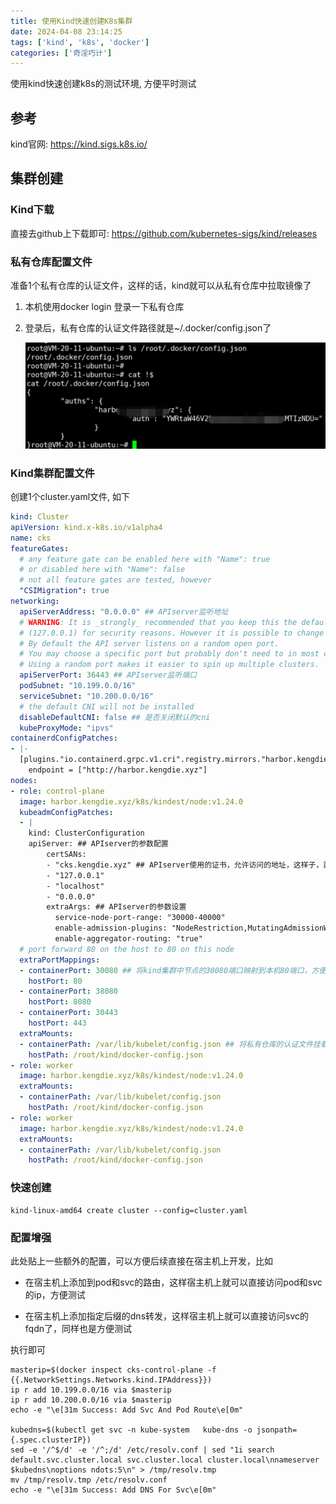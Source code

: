 ```yaml
---
title: 使用Kind快速创建K8s集群
date: 2024-04-08 23:14:25
tags: ['kind', 'k8s', 'docker']
categories: ['奇淫巧计']
---
```

使用kind快速创建k8s的测试环境, 方便平时测试

## 参考

kind官网: https://kind.sigs.k8s.io/

## 集群创建

### Kind下载

直接去github上下载即可: https://github.com/kubernetes-sigs/kind/releases

### 私有仓库配置文件

准备1个私有仓库的认证文件，这样的话，kind就可以从私有仓库中拉取镜像了

1. 本机使用docker login 登录一下私有仓库

2. 登录后，私有仓库的认证文件路径就是~/.docker/config.json了

    ![微信截图_20240408232039.png](../images/微信截图_20240408232039.png)

### Kind集群配置文件

创建1个cluster.yaml文件, 如下

``` yaml
kind: Cluster
apiVersion: kind.x-k8s.io/v1alpha4
name: cks
featureGates:
  # any feature gate can be enabled here with "Name": true
  # or disabled here with "Name": false
  # not all feature gates are tested, however
  "CSIMigration": true 
networking:
  apiServerAddress: "0.0.0.0" ## APIserver监听地址
  # WARNING: It is _strongly_ recommended that you keep this the default
  # (127.0.0.1) for security reasons. However it is possible to change this.
  # By default the API server listens on a random open port.
  # You may choose a specific port but probably don't need to in most cases.
  # Using a random port makes it easier to spin up multiple clusters.
  apiServerPort: 36443 ## APIserver监听端口
  podSubnet: "10.199.0.0/16" 
  serviceSubnet: "10.200.0.0/16"
  # the default CNI will not be installed
  disableDefaultCNI: false ## 是否关闭默认的cni
  kubeProxyMode: "ipvs"
containerdConfigPatches:
- |-
  [plugins."io.containerd.grpc.v1.cri".registry.mirrors."harbor.kengdie.xyz"]
    endpoint = ["http://harbor.kengdie.xyz"]
nodes:
- role: control-plane
  image: harbor.kengdie.xyz/k8s/kindest/node:v1.24.0
  kubeadmConfigPatches:
  - |
    kind: ClusterConfiguration
    apiServer: ## APIserver的参数配置
        certSANs:
        - "cks.kengdie.xyz" ## APIserver使用的证书，允许访问的地址，这样子，就可以内网穿透后远程使用kubeconfig和k8s去交互了，不会报告证书错误了
        - "127.0.0.1"
        - "localhost"
        - "0.0.0.0"
        extraArgs: ## APIserver的参数设置
          service-node-port-range: "30000-40000"
          enable-admission-plugins: "NodeRestriction,MutatingAdmissionWebhook,ValidatingAdmissionWebhook"
          enable-aggregator-routing: "true"
  # port forward 80 on the host to 80 on this node
  extraPortMappings:
  - containerPort: 30080 ## 将kind集群中节点的30080端口映射到本机80端口，方便后续的ingress测试
    hostPort: 80
  - containerPort: 38080
    hostPort: 8080
  - containerPort: 30443
    hostPort: 443
  extraMounts:
  - containerPath: /var/lib/kubelet/config.json ## 将私有仓库的认证文件挂载到kind集群中，这样集群就可以直接用私有仓库中拉取镜像
    hostPath: /root/kind/docker-config.json
- role: worker
  image: harbor.kengdie.xyz/k8s/kindest/node:v1.24.0
  extraMounts:
  - containerPath: /var/lib/kubelet/config.json
    hostPath: /root/kind/docker-config.json
- role: worker
  image: harbor.kengdie.xyz/k8s/kindest/node:v1.24.0
  extraMounts:
  - containerPath: /var/lib/kubelet/config.json
    hostPath: /root/kind/docker-config.json
```

### 快速创建

``` shell
kind-linux-amd64 create cluster --config=cluster.yaml
```

### 配置增强

此处贴上一些额外的配置，可以方便后续直接在宿主机上开发，比如

- 在宿主机上添加到pod和svc的路由，这样宿主机上就可以直接访问pod和svc的ip，方便测试

- 在宿主机上添加指定后缀的dns转发，这样宿主机上就可以直接访问svc的fqdn了，同样也是方便测试

执行即可

``` shell
masterip=$(docker inspect cks-control-plane -f {{.NetworkSettings.Networks.kind.IPAddress}})
ip r add 10.199.0.0/16 via $masterip
ip r add 10.200.0.0/16 via $masterip
echo -e "\e[31m Success: Add Svc And Pod Route\e[0m"

kubedns=$(kubectl get svc -n kube-system   kube-dns -o jsonpath={.spec.clusterIP})
sed -e '/^$/d' -e '/^;/d' /etc/resolv.conf | sed "1i search default.svc.cluster.local svc.cluster.local cluster.local\nnameserver $kubedns\noptions ndots:5\n" > /tmp/resolv.tmp
mv /tmp/resolv.tmp /etc/resolv.conf
echo -e "\e[31m Success: Add DNS For Svc\e[0m"
```